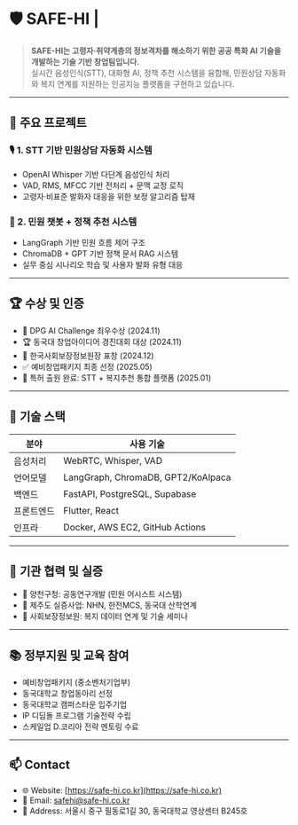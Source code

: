 
# 🛡️ SAFE-HI |

> **SAFE-HI는 고령자·취약계층의 정보격차를 해소하기 위한 공공 특화 AI 기술을 개발하는 기술 기반 창업팀입니다.**  
> 실시간 음성인식(STT), 대화형 AI, 정책 추천 시스템을 융합해, 민원상담 자동화와 복지 연계를 지원하는 인공지능 플랫폼을 구현하고 있습니다.

---

## 🧩 주요 프로젝트

### 🎙️ 1. STT 기반 민원상담 자동화 시스템
- OpenAI Whisper 기반 다단계 음성인식 처리
- VAD, RMS, MFCC 기반 전처리 + 문맥 교정 로직
- 고령자·비표준 발화자 대응을 위한 보정 알고리즘 탑재

### 💬 2. 민원 챗봇 + 정책 추천 시스템
- LangGraph 기반 민원 흐름 제어 구조
- ChromaDB + GPT 기반 정책 문서 RAG 시스템
- 실무 중심 시나리오 학습 및 사용자 발화 유형 대응

---

## 🏆 수상 및 인증

- 🥇 DPG AI Challenge 최우수상 (2024.11)
- 🏆 동국대 창업아이디어 경진대회 대상 (2024.11)
- 🏅 한국사회보장정보원장 표창 (2024.12)
- ✅ 예비창업패키지 최종 선정 (2025.05)
- 📜 특허 출원 완료: STT + 복지추천 통합 플랫폼 (2025.01)

---

## 🧠 기술 스택

| 분야 | 사용 기술 |
|------|-----------|
| 음성처리 | WebRTC, Whisper, VAD |
| 언어모델 | LangGraph, ChromaDB, GPT2/KoAlpaca |
| 백엔드 | FastAPI, PostgreSQL, Supabase |
| 프론트엔드 | Flutter, React |
| 인프라 | Docker, AWS EC2, GitHub Actions |

---

## 🔗 기관 협력 및 실증

- 📍 양천구청: 공동연구개발 (민원 어시스트 시스템)
- 📍 제주도 실증사업: NHN, 한전MCS, 동국대 산학연계
- 📍 사회보장정보원: 복지 데이터 연계 및 기술 세미나

---

## 📚 정부지원 및 교육 참여

- 예비창업패키지 (중소벤처기업부)
- 동국대학교 창업동아리 선정
- 동국대학교 캠퍼스타운 입주기업
- IP 디딤돌 프로그램 기술전략 수립
- 스케일업 D.코리아 전략 멘토링 수료

---

## 📫 Contact

- 🌐 Website: [https://safe-hi.co.kr](https://safe-hi.co.kr)
- 📧 Email: [safehi@safe-hi.co.kr](mailto:safehi@safe-hi.co.kr)
- 🏢 Address: 서울시 중구 필동로1길 30, 동국대학교 영상센터 B245호
